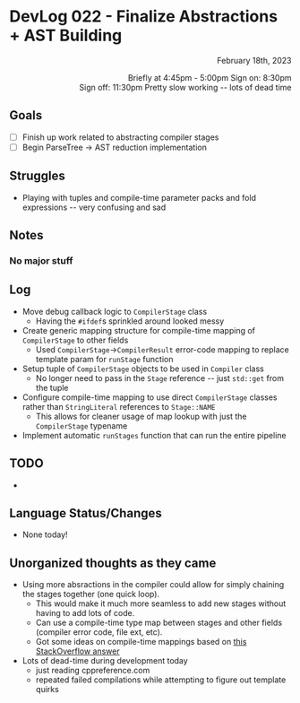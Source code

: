 # DevLog 022 - Finalize Abstractions + AST Building
<div align="right">
February 18th, 2023

Briefly at 4:45pm - 5:00pm
Sign on: 8:30pm\
Sign off: 11:30pm
Pretty slow working -- lots of dead time
</div>

## Goals
- [ ] Finish up work related to abstracting compiler stages
- [ ] Begin ParseTree -> AST reduction implementation

## Struggles
- Playing with tuples and compile-time parameter packs and fold expressions -- very confusing and sad

## Notes
### No major stuff

## Log
- Move debug callback logic to `CompilerStage` class
  - Having the `#ifdef`s sprinkled around looked messy
- Create generic mapping structure for compile-time mapping of `CompilerStage` to other fields
  - Used `CompilerStage`->`CompilerResult` error-code mapping to replace template param for `runStage` function
- Setup tuple of `CompilerStage` objects to be used in `Compiler` class
  - No longer need to pass in the `Stage` reference -- just `std::get` from the tuple
- Configure compile-time mapping to use direct `CompilerStage` classes rather than `StringLiteral` references to `Stage::NAME`
  - This allows for cleaner usage of map lookup with just the `CompilerStage` typename
- Implement automatic `runStages` function that can run the entire pipeline

## TODO
- 

## Language Status/Changes
- None today!

## Unorganized thoughts as they came
- Using more absractions in the compiler could allow for simply chaining the stages together (one quick loop).
  - This would make it much more seamless to add new stages without having to add lots of code.
  - Can use a compile-time type map between stages and other fields (compiler error code, file ext, etc).
  - Got some ideas on compile-time mappings based on [this StackOverflow answer](https://stackoverflow.com/a/58368483)
- Lots of dead-time during development today
  - just reading cppreference.com
  - repeated failed compilations while attempting to figure out template quirks